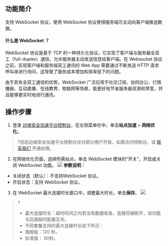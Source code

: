 ## 功能简介

支持 WebSocket 协议，使用 WebSocket 协议使得服务端可主动向客户端推送数据。

#### 什么是 WebSocket ？
WebSocket 协议是基于 TCP 的一种持久化协议，它实现了客户端与服务器全双工（full-duplex）通信，允许服务器主动发送信息给客户端。在 Websocket 协议之前，实现客户端和服务端双工通讯的 Web App 需要通过不断发送 HTTP 请求呼叫来进行询问，这导致了服务成本增加和效率低下的问题。

由于具有全双工通信的优势，WebSocket 广泛应用于社交订阅、协同办公、行情播报、互动直播、在线教育、物联网等场景，能更好地节省服务器资源和带宽，并且能够更实时地进行通讯。

## 操作步骤
1. 登录 [边缘安全加速平台控制台](https://console.cloud.tencent.com/edgeone)，在左侧菜单栏中，单击**站点加速** > **网络优化**。
> ?目前边缘安全加速平台控制台仅对部分用户开放，如需访问控制台，请 [联系我们](https://cloud.tencent.com/online-service) 开通权限。
2. 在网络优化页面，选择所需站点，单击 WebSocket 模块的“开关”，开启或关闭 WebSocket 功能。 
![](https://qcloudimg.tencent-cloud.cn/raw/c434ed1df21a699623c6f10b63365e0c.png)
**参数说明：**
 - 关闭状态（默认）：不支持WebSocket 协议。
 - 开启状态：支持 WebSocket 协议。
3. 在 WebSocket 最大连接时长窗口中，调整最大时长，单击**保存**。
![](https://qcloudimg.tencent-cloud.cn/raw/ca203aa89ce91c25294de32d2ec373de.png)

> ?
> - 最大连接时长：超时时间之内若没有数据收发，连接将被断开，该功能与回源超时配置互斥。 
> - 不同套餐支持的最大连接时长如下所示：
>  - 旗舰版：120 秒。
>  - 标准版： 60秒。
